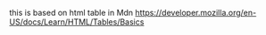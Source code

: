 this is based on html table in Mdn https://developer.mozilla.org/en-US/docs/Learn/HTML/Tables/Basics
